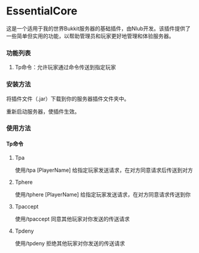 # EssentialCore



这是一个适用于我的世界Bukkit服务器的基础插件，由Nlub开发。该插件提供了一些简单但实用的功能，以帮助管理员和玩家更好地管理和体验服务器。

### 功能列表

1. Tp命令：允许玩家通过命令传送到指定玩家

### 安装方法

将插件文件（.jar）下载到你的服务器插件文件夹中。

重新启动服务器，使插件生效。

### 使用方法

#### Tp命令

1. Tpa

   使用/tpa [PlayerName] 给指定玩家发送请求，在对方同意请求后传送到对方

2. Tphere

   使用/tphere [PlayerName] 给指定玩家发送请求，在对方同意请求传送到你

3. Tpaccept

   使用/tpaccept 同意其他玩家对你发送的传送请求

4. Tpdeny

   使用/tpdeny 拒绝其他玩家对你发送的传送请求
